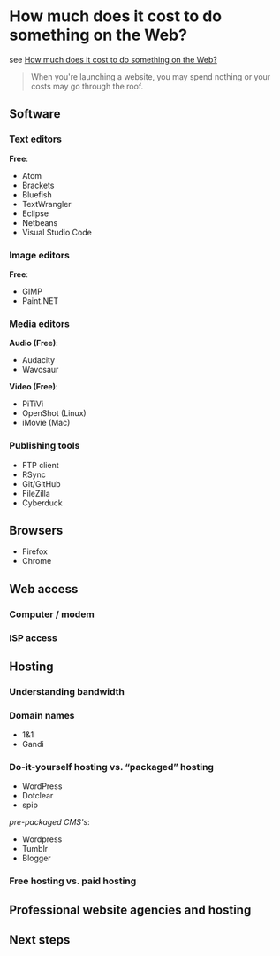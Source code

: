 # How much does it cost to do something on the Web?

see [How much does it cost to do something on the Web?](https://developer.mozilla.org/en-US/docs/Learn/Common_questions/How_much_does_it_cost)

> When you're launching a website, you may spend nothing or your costs may go through the roof.

## Software

### Text editors

**Free**:

- Atom
- Brackets
- Bluefish
- TextWrangler
- Eclipse
- Netbeans
- Visual Studio Code

### Image editors

**Free**:

- GIMP
- Paint.NET

### Media editors

**Audio (Free)**:

- Audacity
- Wavosaur

**Video (Free)**:

- PiTiVi
- OpenShot (Linux)
- iMovie (Mac)

### Publishing tools

- FTP client
- RSync
- Git/GitHub
- FileZilla
- Cyberduck

## Browsers

- Firefox
- Chrome

## Web access

### Computer / modem

### ISP access

## Hosting

### Understanding bandwidth

### Domain names

- 1&1
- Gandi

### Do-it-yourself hosting vs. “packaged” hosting

- WordPress
- Dotclear
- spip

*pre-packaged CMS's*:

- Wordpress
- Tumblr
- Blogger

### Free hosting vs. paid hosting

## Professional website agencies and hosting

## Next steps
